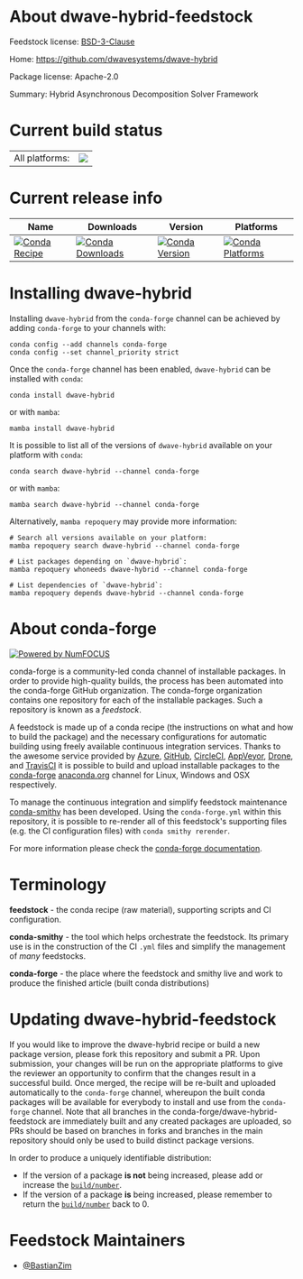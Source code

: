 About dwave-hybrid-feedstock
============================

Feedstock license: [BSD-3-Clause](https://github.com/conda-forge/dwave-hybrid-feedstock/blob/main/LICENSE.txt)

Home: https://github.com/dwavesystems/dwave-hybrid

Package license: Apache-2.0

Summary: Hybrid Asynchronous Decomposition Solver Framework

Current build status
====================


<table><tr><td>All platforms:</td>
    <td>
      <a href="https://dev.azure.com/conda-forge/feedstock-builds/_build/latest?definitionId=15857&branchName=main">
        <img src="https://dev.azure.com/conda-forge/feedstock-builds/_apis/build/status/dwave-hybrid-feedstock?branchName=main">
      </a>
    </td>
  </tr>
</table>

Current release info
====================

| Name | Downloads | Version | Platforms |
| --- | --- | --- | --- |
| [![Conda Recipe](https://img.shields.io/badge/recipe-dwave--hybrid-green.svg)](https://anaconda.org/conda-forge/dwave-hybrid) | [![Conda Downloads](https://img.shields.io/conda/dn/conda-forge/dwave-hybrid.svg)](https://anaconda.org/conda-forge/dwave-hybrid) | [![Conda Version](https://img.shields.io/conda/vn/conda-forge/dwave-hybrid.svg)](https://anaconda.org/conda-forge/dwave-hybrid) | [![Conda Platforms](https://img.shields.io/conda/pn/conda-forge/dwave-hybrid.svg)](https://anaconda.org/conda-forge/dwave-hybrid) |

Installing dwave-hybrid
=======================

Installing `dwave-hybrid` from the `conda-forge` channel can be achieved by adding `conda-forge` to your channels with:

```
conda config --add channels conda-forge
conda config --set channel_priority strict
```

Once the `conda-forge` channel has been enabled, `dwave-hybrid` can be installed with `conda`:

```
conda install dwave-hybrid
```

or with `mamba`:

```
mamba install dwave-hybrid
```

It is possible to list all of the versions of `dwave-hybrid` available on your platform with `conda`:

```
conda search dwave-hybrid --channel conda-forge
```

or with `mamba`:

```
mamba search dwave-hybrid --channel conda-forge
```

Alternatively, `mamba repoquery` may provide more information:

```
# Search all versions available on your platform:
mamba repoquery search dwave-hybrid --channel conda-forge

# List packages depending on `dwave-hybrid`:
mamba repoquery whoneeds dwave-hybrid --channel conda-forge

# List dependencies of `dwave-hybrid`:
mamba repoquery depends dwave-hybrid --channel conda-forge
```


About conda-forge
=================

[![Powered by
NumFOCUS](https://img.shields.io/badge/powered%20by-NumFOCUS-orange.svg?style=flat&colorA=E1523D&colorB=007D8A)](https://numfocus.org)

conda-forge is a community-led conda channel of installable packages.
In order to provide high-quality builds, the process has been automated into the
conda-forge GitHub organization. The conda-forge organization contains one repository
for each of the installable packages. Such a repository is known as a *feedstock*.

A feedstock is made up of a conda recipe (the instructions on what and how to build
the package) and the necessary configurations for automatic building using freely
available continuous integration services. Thanks to the awesome service provided by
[Azure](https://azure.microsoft.com/en-us/services/devops/), [GitHub](https://github.com/),
[CircleCI](https://circleci.com/), [AppVeyor](https://www.appveyor.com/),
[Drone](https://cloud.drone.io/welcome), and [TravisCI](https://travis-ci.com/)
it is possible to build and upload installable packages to the
[conda-forge](https://anaconda.org/conda-forge) [anaconda.org](https://anaconda.org/)
channel for Linux, Windows and OSX respectively.

To manage the continuous integration and simplify feedstock maintenance
[conda-smithy](https://github.com/conda-forge/conda-smithy) has been developed.
Using the ``conda-forge.yml`` within this repository, it is possible to re-render all of
this feedstock's supporting files (e.g. the CI configuration files) with ``conda smithy rerender``.

For more information please check the [conda-forge documentation](https://conda-forge.org/docs/).

Terminology
===========

**feedstock** - the conda recipe (raw material), supporting scripts and CI configuration.

**conda-smithy** - the tool which helps orchestrate the feedstock.
                   Its primary use is in the construction of the CI ``.yml`` files
                   and simplify the management of *many* feedstocks.

**conda-forge** - the place where the feedstock and smithy live and work to
                  produce the finished article (built conda distributions)


Updating dwave-hybrid-feedstock
===============================

If you would like to improve the dwave-hybrid recipe or build a new
package version, please fork this repository and submit a PR. Upon submission,
your changes will be run on the appropriate platforms to give the reviewer an
opportunity to confirm that the changes result in a successful build. Once
merged, the recipe will be re-built and uploaded automatically to the
`conda-forge` channel, whereupon the built conda packages will be available for
everybody to install and use from the `conda-forge` channel.
Note that all branches in the conda-forge/dwave-hybrid-feedstock are
immediately built and any created packages are uploaded, so PRs should be based
on branches in forks and branches in the main repository should only be used to
build distinct package versions.

In order to produce a uniquely identifiable distribution:
 * If the version of a package **is not** being increased, please add or increase
   the [``build/number``](https://docs.conda.io/projects/conda-build/en/latest/resources/define-metadata.html#build-number-and-string).
 * If the version of a package **is** being increased, please remember to return
   the [``build/number``](https://docs.conda.io/projects/conda-build/en/latest/resources/define-metadata.html#build-number-and-string)
   back to 0.

Feedstock Maintainers
=====================

* [@BastianZim](https://github.com/BastianZim/)


